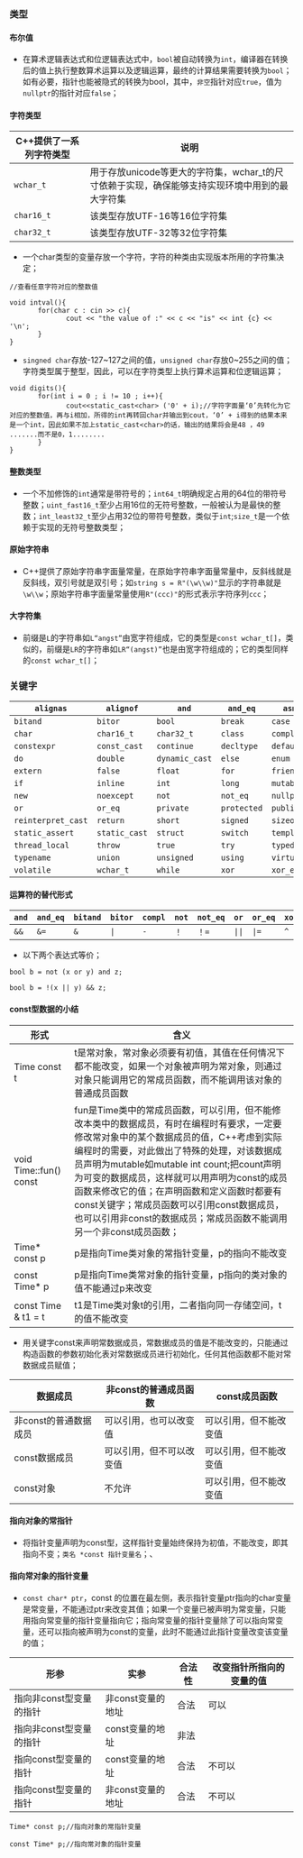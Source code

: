 ### 类型
#### 布尔值
+ 在算术逻辑表达式和位逻辑表达式中，`bool`被自动转换为`int`，编译器在转换后的值上执行整数算术运算以及逻辑运算，最终的计算结果需要转换为`bool`；如有必要，指针也能被隐式的转换为bool，其中，`非空`指针对应`true`，值为`nullptr`的指针对应`false`；
#### 字符类型

|C++提供了一系列字符类型|说明|
|------|------|
|`wchar_t`|用于存放unicode等更大的字符集，wchar_t的尺寸依赖于实现，确保能够支持实现环境中用到的最大字符集|
|`char16_t`|该类型存放UTF-16等16位字符集|
|`char32_t`|该类型存放UTF-32等32位字符集|

+ 一个char类型的变量存放一个字符，字符的种类由实现版本所用的字符集决定；

```
//查看任意字符对应的整数值

void intval(){
       for(char c : cin >> c){
              cout << "the value of :" << c << "is" << int {c} << '\n';
       } 
}
```

+ `singned char`存放-127~127之间的值，`unsigned char`存放0~255之间的值；字符类型属于整型，因此，可以在字符类型上执行算术运算和位逻辑运算；

```
void digits(){
       for(int i = 0 ; i != 10 ; i++){
              cout<<static_cast<char> ('0' + i);//字符字面量‘0’先转化为它对应的整数值，再与i相加，所得的int再转回char并输出到cout，‘0’ + i得到的结果本来是一个int，因此如果不加上static_cast<char>的话，输出的结果将会是48 ，49 .......而不是0，1........
       }
}
```

#### 整数类型
+ 一个不加修饰的`int`通常是带符号的；`int64_t`明确规定占用的64位的带符号整数；`uint_fast16_t`至少占用16位的无符号整数，一般被认为是最快的整数；`int_least32_t`至少占用32位的带符号整数，类似于`int`;`size_t`是一个依赖于实现的无符号整数类型；
#### 原始字符串
+ C++提供了原始字符串字面量常量，在原始字符串字面量常量中，反斜线就是反斜线，双引号就是双引号；如`string s = R"(\w\\w)"`显示的字符串就是`\w\\w`；原始字符串字面量常量使用`R"(ccc)"`的形式表示字符序列`ccc`；
#### 大字符集
+ 前缀是`L`的字符串如`L“angst”`由宽字符组成，它的类型是`const wchar_t[]`，类似的，前缀是`LR`的字符串如`LR“(angst)”`也是由宽字符组成的；它的类型同样的`const wchar_t[]`；

### 关键字

|`alignas`|`alignof`|`and`|`and_eq`|`asm`|`auto`|
|-------|-------|-------|-------|-------|-------|
|`bitand`|`bitor`|`bool`|`break`|`case`|`catch`|
|`char`|`char16_t`|`char32_t`|`class`|`compl`|`const`|
|`constexpr`|`const_cast`|`continue`|`decltype`|`default`|`delete`|
|`do`|`double`|`dynamic_cast`|`else`|`enum`|`explicit`|
|`extern`|`false`|`float`|`for`|`friend`|`goto`|
|`if`|`inline`|`int`|`long`|`mutable`|`namespace`|
|`new`|`noexcept`|`not`|`not_eq`|`nullptr`|`operator`|
|`or`|`or_eq`|`private`|`protected`|`public`|`register`|
|`reinterpret_cast`|`return`|`short`|`signed`|`sizeof`|`static`|
|`static_assert`|`static_cast`|`struct`|`switch`|`template`|`this`|
|`thread_local`|`throw`|`true`|`try`|`typedef`|`typied`|
|`typename`|`union`|`unsigned`|`using`|`virtual`|`void`|
|`volatile`|`wchar_t`|`while`|`xor`|`xor_eq`|`export`|

#### 运算符的替代形式

|`and`|`and_eq`|`bitand`|`bitor`|`compl`|`not`|`not_eq`|`or`|`or_eq`|`xor`|`xor_eq`|
|------|------|------|------|------|------|------|------|------|------|------|
|`&&`|`&=`|`&`|`\|`|`-`|`！`|`！=`|`\|\|`|`\|=`|`^`|`^=`|

+ 以下两个表达式等价；

```
bool b = not (x or y) and z;

bool b = !(x || y) && z;
```

#### const型数据的小结

|形式|含义|
|------|------|
|Time const t|t是常对象，常对象必须要有初值，其值在任何情况下都不能改变，如果一个对象被声明为常对象，则通过对象只能调用它的常成员函数，而不能调用该对象的普通成员函数|
|void Time::fun() const|fun是Time类中的常成员函数，可以引用，但不能修改本类中的数据成员，有时在编程时有要求，一定要修改常对象中的某个数据成员的值，C++考虑到实际编程时的需要，对此做出了特殊的处理，对该数据成员声明为mutable如mutable int count;把count声明为可变的数据成员，这样就可以用声明为const的成员函数来修改它的值；在声明函数和定义函数时都要有const关键字；常成员函数可以引用const数据成员，也可以引用非const的数据成员；常成员函数不能调用另一个非const成员函数；|
|Time* const p|p是指向Time类对象的常指针变量，p的指向不能改变|
|const Time* p|p是指向Time类常对象的指针变量，p指向的类对象的值不能通过p来改变|
|const Time & t1 = t|t1是Time类对象t的引用，二者指向同一存储空间，t的值不能改变|

+ 用关键字const来声明常数据成员，常数据成员的值是不能改变的，只能通过构造函数的参数初始化表对常数据成员进行初始化，任何其他函数都不能对常数据成员赋值；

|数据成员|非const的普通成员函数|const成员函数|
|------|------|------|
|非const的普通数据成员|可以引用，也可以改变值|可以引用，但不能改变值|
|const数据成员|可以引用，但不可以改变值|可以引用，但不能改变值|
|const对象|不允许|可以引用，但不能改变值|

#### 指向对象的常指针
+ 将指针变量声明为const型，这样指针变量始终保持为初值，不能改变，即其指向不变；`类名 *const 指针变量名`；、
#### 指向常对象的指针变量
+ `const char* ptr`，const 的位置在最左侧，表示指针变量ptr指向的char变量是常变量，不能通过ptr来改变其值；如果一个变量已被声明为常变量，只能用指向常变量的指针变量指向它；指向常变量的指针变量除了可以指向常变量，还可以指向被声明为const的变量，此时不能通过此指针变量改变该变量的值；

|形参|实参|合法性|改变指针所指向的变量的值|
|-------|-------|-------|-------|
|指向非const型变量的指针|非const变量的地址|合法|可以|
|指向非const型变量的指针|const变量的地址|非法||
|指向const型变量的指针|const变量的地址|合法|不可以|
|指向const型变量的指针|非const变量的地址|合法|不可以|

```
Time* const p;//指向对象的常指针变量

const Time* p;//指向常对象的指针变量
```
